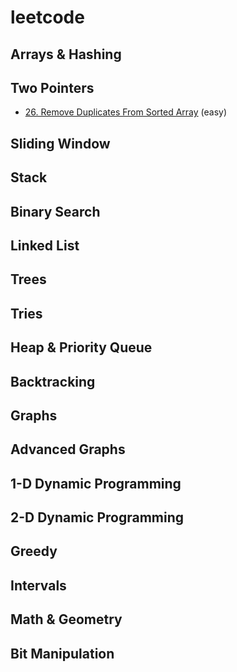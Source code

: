 # leetcode

## Arrays & Hashing

## Two Pointers
- [26. Remove Duplicates From Sorted Array](https://github.com/flenhu/leetcode/blob/main/easy/removeDuplicatesFromSortedArray.ipynb) (easy)

## Sliding Window

## Stack

## Binary Search

## Linked List

## Trees

## Tries

## Heap & Priority Queue

## Backtracking 

## Graphs

## Advanced Graphs

## 1-D Dynamic Programming

## 2-D Dynamic Programming 

## Greedy

## Intervals

## Math & Geometry

## Bit Manipulation


